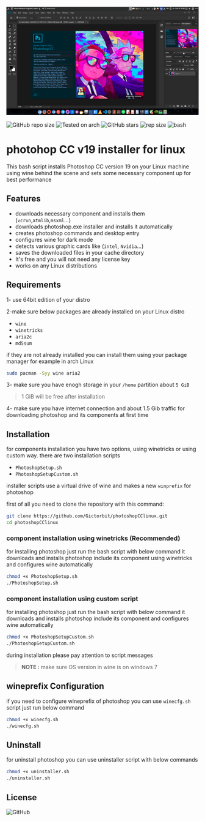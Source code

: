 ![screenshot](images/Screenshot.png)

![GitHub repo size](https://img.shields.io/github/license/Gictorbit/photoshopCClinux?style=flat) ![Tested on arch](https://img.shields.io/badge/Tested%20on-Archlinux-brightgreen)
![GitHub stars](https://img.shields.io/github/stars/Gictorbit/photoshopCClinux?style=sad) ![rep size](https://img.shields.io/github/repo-size/gictorbit/photoshopCClinux) ![bash](https://img.shields.io/badge/bash-5.0.11-yellowgreen)

# photohop CC v19 installer for linux
This bash script installs Photoshop CC version 19 on your Linux machine using wine behind the scene
and sets some necessary component up for best performance

## Features
* downloads necessary component and installs them (`vcrun`,`atmlib`,`msxml`...)
* downloads photoshop.exe installer and installs it automatically
* creates photoshop commands and desktop entry
* configures wine for dark mode
* detects various graphic cards like (`intel`, `Nvidia`...)
* saves the downloaded files in your cache directory
* It's free and you will not need any license key
* works on any Linux distributions

## Requirements
1- use 64bit edition of your distro

2-make sure below packages are already installed on your Linux distro
* `wine`
* `winetricks`
* `aria2c`
* `md5sum`


if they are not already installed you can install them using your package manager for example in arch Linux
```bash
sudo pacman -Syy wine aria2
``` 
3- make sure you have enogh storage in your `/home` partition about `5 GiB`
> 1 GiB will be free after installation

4- make sure you have internet connection and about 1.5 Gib traffic for downloading photoshop and its components at first time

## Installation
for components installation you have two options, using winetricks or using custom way.
there are two installation scripts

* `PhotoshopSetup.sh`
* `PhotoshopSetupCustom.sh`

installer scripts use a virtual drive of wine and makes a new `winprefix` for photoshop

first of all you need to clone the repository with this command:
```bash
git clone https://github.com/Gictorbit/photoshopCClinux.git
cd photoshopCClinux
```
### component installation using winetricks (Recommended)
for installing photoshop just run the bash script with below command it downloads and installs photoshop include its component using winetricks and configures wine automatically

```bash
chmod +x PhotoshopSetup.sh
./PhotoshopSetup.sh
```

### component installation using custom script
for installing photoshop just run the bash script with below command it downloads and installs photoshop include its component and configures wine automatically

```bash
chmod +x PhotoshopSetupCustom.sh
./PhotoshopSetupCustom.sh
```

during installation please pay attention to script messages

> **NOTE :** make sure OS version in wine is on windows 7

## wineprefix Configuration
if you need to configure wineprefix of photoshop you can use `winecfg.sh` script just run below command
```bash
chmod +x winecfg.sh
./winecfg.sh
```

## Uninstall
for uninstall photoshop you can use uninstaller script with below commands
```bash
chmod +x uninstaller.sh
./uninstaller.sh
```


## License
![GitHub](https://img.shields.io/github/license/Gictorbit/photoshopCClinux?style=for-the-badge)
